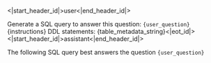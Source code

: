 <|start_header_id|>user<|end_header_id|>

Generate a SQL query to answer this question: `{user_question}`
{instructions}
DDL statements:
{table_metadata_string}<|eot_id|><|start_header_id|>assistant<|end_header_id|>

The following SQL query best answers the question `{user_question}`
```sql
